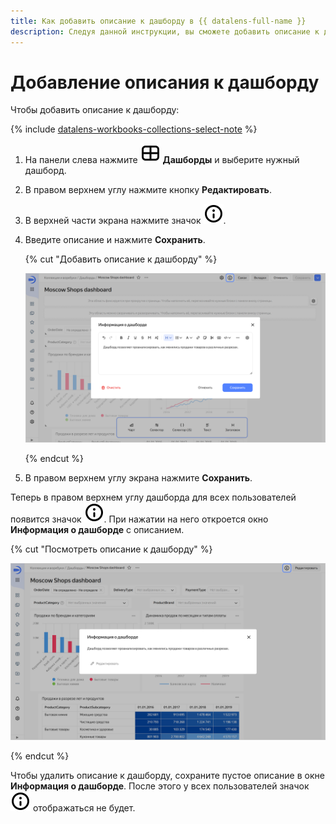 ```yaml
---
title: Как добавить описание к дашборду в {{ datalens-full-name }}
description: Следуя данной инструкции, вы сможете добавить описание к дашборду.
---
```


# Добавление описания к дашборду

Чтобы добавить описание к дашборду:


{% include [datalens-workbooks-collections-select-note](../../../_includes/datalens/operations/datalens-workbooks-collections-select-note.md) %}


1. На панели слева нажмите ![image](../../../_assets/console-icons/layout-cells-large.svg) **Дашборды** и выберите нужный дашборд.
1. В правом верхнем углу нажмите кнопку **Редактировать**.
1. В верхней части экрана нажмите значок ![image](../../../_assets/console-icons/circle-info.svg).
1. Введите описание и нажмите **Сохранить**.

   {% cut "Добавить описание к дашборду" %}

   ![add-description](../../../_assets/datalens/dashboard/add-description.png)
   
   {% endcut %}

1. В правом верхнем углу экрана нажмите **Сохранить**.

Теперь в правом верхнем углу дашборда для всех пользователей появится значок ![image](../../../_assets/console-icons/circle-info.svg). При нажатии на него откроется окно **Информация о дашборде** с описанием.

{% cut "Посмотреть описание к дашборду" %}

![description](../../../_assets/datalens/dashboard/description.png)

{% endcut %}

Чтобы удалить описание к дашборду, сохраните пустое описание в окне **Информация о дашборде**. После этого у всех пользователей значок ![image](../../../_assets/console-icons/circle-info.svg) отображаться не будет.
